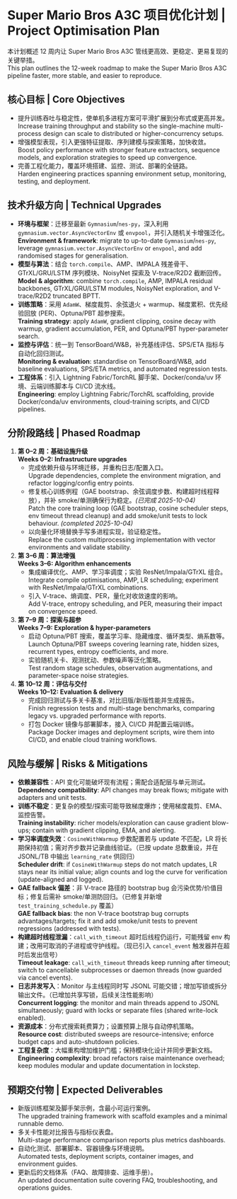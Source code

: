 # Super Mario Bros A3C 项目优化计划 | Project Optimisation Plan

本计划概述 12 周内让 Super Mario Bros A3C 管线更高效、更稳定、更易复现的关键举措。<br>This plan outlines the 12-week roadmap to make the Super Mario Bros A3C pipeline faster, more stable, and easier to reproduce.

## 核心目标 | Core Objectives
- 提升训练吞吐与稳定性，使单机多进程方案可平滑扩展到分布式或更高并发。<br>Increase training throughput and stability so the single-machine multi-process design can scale to distributed or higher-concurrency setups.
- 增强模型表现，引入更强特征提取、序列建模与探索策略，加快收敛。<br>Boost policy performance with stronger feature extractors, sequence models, and exploration strategies to speed up convergence.
- 完善工程化能力，覆盖环境搭建、监控、测试、部署的全链路。<br>Harden engineering practices spanning environment setup, monitoring, testing, and deployment.

## 技术升级方向 | Technical Upgrades
- **环境与框架**：迁移至最新 `Gymnasium`/`nes-py`，深入利用 `gymnasium.vector.AsyncVectorEnv` 或 `envpool`，并引入随机关卡增强泛化。<br>**Environment & framework**: migrate to up-to-date `Gymnasium`/`nes-py`, leverage `gymnasium.vector.AsyncVectorEnv` or `envpool`, and add randomised stages for generalisation.
- **模型与算法**：结合 `torch.compile`、AMP、IMPALA 残差骨干、GTrXL/GRU/LSTM 序列模块、NoisyNet 探索及 V-trace/R2D2 截断回传。<br>**Model & algorithm**: combine `torch.compile`, AMP, IMPALA residual backbones, GTrXL/GRU/LSTM modules, NoisyNet exploration, and V-trace/R2D2 truncated BPTT.
- **训练策略**：采用 `AdamW`、梯度裁剪、余弦退火 + warmup、梯度累积、优先经验回放 (PER)、Optuna/PBT 超参搜索。<br>**Training strategy**: apply `AdamW`, gradient clipping, cosine decay with warmup, gradient accumulation, PER, and Optuna/PBT hyper-parameter search.
- **监控与评估**：统一到 TensorBoard/W&B，补充基线评估、SPS/ETA 指标与自动化回归测试。<br>**Monitoring & evaluation**: standardise on TensorBoard/W&B, add baseline evaluations, SPS/ETA metrics, and automated regression tests.
- **工程体系**：引入 Lightning Fabric/TorchRL 脚手架、Docker/conda/uv 环境、云端训练脚本与 CI/CD 流水线。<br>**Engineering**: employ Lightning Fabric/TorchRL scaffolding, provide Docker/conda/uv environments, cloud-training scripts, and CI/CD pipelines.

## 分阶段路线 | Phased Roadmap
1. **第 0–2 周：基础设施升级**<br>**Weeks 0–2: Infrastructure upgrades**
   - 完成依赖升级与环境迁移，并重构日志/配置入口。<br>   Upgrade dependencies, complete the environment migration, and refactor logging/config entry points.
   - 修复核心训练例程（GAE bootstrap、余弦调度步数、构建超时线程释放），并补 smoke/单测确保行为稳定。*(已完成 2025-10-04)*<br>   Patch the core training loop (GAE bootstrap, cosine scheduler steps, env timeout thread cleanup) and add smoke/unit tests to lock behaviour. *(completed 2025-10-04)*
   - 以向量化环境替换手写多进程实现，验证稳定性。<br>   Replace the custom multiprocessing implementation with vector environments and validate stability.
2. **第 3–6 周：算法增强**<br>**Weeks 3–6: Algorithm enhancements**
   - 集成编译优化、AMP、学习率调度；实验 ResNet/Impala/GTrXL 组合。<br>   Integrate compile optimisations, AMP, LR scheduling; experiment with ResNet/Impala/GTrXL combinations.
   - 引入 V-trace、熵调度、PER，量化对收敛速度的影响。<br>   Add V-trace, entropy scheduling, and PER, measuring their impact on convergence speed.
3. **第 7–9 周：探索与超参**<br>**Weeks 7–9: Exploration & hyper-parameters**
   - 启动 Optuna/PBT 搜索，覆盖学习率、隐藏维度、循环类型、熵系数等。<br>   Launch Optuna/PBT sweeps covering learning rate, hidden sizes, recurrent types, entropy coefficients, and more.
   - 实验随机关卡、观测扰动、参数噪声等泛化策略。<br>   Test random stage schedules, observation augmentations, and parameter-space noise strategies.
4. **第 10–12 周：评估与交付**<br>**Weeks 10–12: Evaluation & delivery**
   - 完成回归测试与多关卡基准，对比旧版/新版性能并生成报告。<br>   Finish regression tests and multi-stage benchmarks, comparing legacy vs. upgraded performance with reports.
   - 打包 Docker 镜像与部署脚本，接入 CI/CD 并配置云端训练。<br>   Package Docker images and deployment scripts, wire them into CI/CD, and enable cloud training workflows.

## 风险与缓解 | Risks & Mitigations
- **依赖兼容性**：API 变化可能破坏现有流程；需配合适配层与单元测试。<br>**Dependency compatibility**: API changes may break flows; mitigate with adapters and unit tests.
- **训练不稳定**：更复杂的模型/探索可能导致梯度爆炸；使用梯度裁剪、EMA、监控告警。<br>**Training instability**: richer models/exploration can cause gradient blow-ups; contain with gradient clipping, EMA, and alerting.
- **学习率调度失效**：`CosineWithWarmup` 步数配置若与 update 不匹配，LR 将长期保持初值；需对齐步数并记录曲线验证。（已按 update 总数重设，并在 JSONL/TB 中输出 `learning_rate` 供回归）<br>**Scheduler drift**: if `CosineWithWarmup` steps do not match updates, LR stays near its initial value; align counts and log the curve for verification (update-aligned and logged).
- **GAE fallback 偏差**：非 V-trace 路径的 bootstrap bug 会污染优势/价值目标；修复后需补 smoke/单测防回归。（已修复并新增 `test_training_schedule.py` 覆盖）<br>**GAE fallback bias**: the non V-trace bootstrap bug corrupts advantages/targets; fix it and add smoke/unit tests to prevent regressions (addressed with tests).
- **构建超时线程泄漏**：`call_with_timeout` 超时后线程仍运行，可能残留 env 构建；改用可取消的子进程或守护线程。（现已引入 `cancel_event` 触发器并在超时后发出信号）<br>**Timeout leakage**: `call_with_timeout` threads keep running after timeout; switch to cancellable subprocesses or daemon threads (now guarded via cancel events).
- **日志并发写入**：Monitor 与主线程同时写 JSONL 可能交错；增加写锁或拆分输出文件。（已增加共享写锁，后续关注性能影响）<br>**Concurrent logging**: the monitor and main threads append to JSONL simultaneously; guard with locks or separate files (shared write-lock enabled).
- **资源成本**：分布式搜索耗费算力；设置预算上限与自动停机策略。<br>**Resource cost**: distributed sweeps are resource-intensive; enforce budget caps and auto-shutdown policies.
- **工程复杂度**：大幅重构增加维护门槛；保持模块化设计并同步更新文档。<br>**Engineering complexity**: broad refactors raise maintenance overhead; keep modules modular and update documentation in lockstep.

## 预期交付物 | Expected Deliverables
- 新版训练框架及脚手架示例，含最小可运行案例。<br>The upgraded training framework with scaffold examples and a minimal runnable demo.
- 多关卡性能对比报告与指标仪表盘。<br>Multi-stage performance comparison reports plus metrics dashboards.
- 自动化测试、部署脚本、容器镜像与环境说明。<br>Automated tests, deployment scripts, container images, and environment guides.
- 更新后的文档体系（FAQ、故障排查、运维手册）。<br>An updated documentation suite covering FAQ, troubleshooting, and operations guides.
